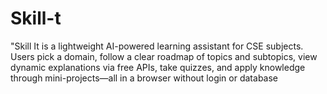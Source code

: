 # Skill-t
"Skill It is a lightweight AI-powered learning assistant for CSE subjects. Users pick a domain, follow a clear roadmap of topics and subtopics, view dynamic explanations via free APIs, take quizzes, and apply knowledge through mini-projects—all in a browser without login or database

